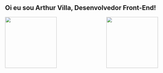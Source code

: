 ## Oi eu sou Arthur Villa, Desenvolvedor Front-End!
<img align="left" height="170px" src="https://github-readme-stats.vercel.app/api?username=ArthurLVVilla&count_private=true&show_icons=true&theme=dracula
" />
<img align="right" height="170px" src="https://github-readme-stats.vercel.app/api/top-langs/?username=ArthurLVVilla&layout=compact&theme=dracula
&langs_count=8" />
</br>
